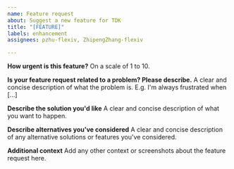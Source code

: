 ```yaml
---
name: Feature request
about: Suggest a new feature for TDK
title: "[FEATURE]"
labels: enhancement
assignees: pzhu-flexiv, ZhipengZhang-flexiv

---
```


**How urgent is this feature?**
On a scale of 1 to 10.

**Is your feature request related to a problem? Please describe.**
A clear and concise description of what the problem is. E.g. I'm always frustrated when [...]

**Describe the solution you'd like**
A clear and concise description of what you want to happen.

**Describe alternatives you've considered**
A clear and concise description of any alternative solutions or features you've considered.

**Additional context**
Add any other context or screenshots about the feature request here.
